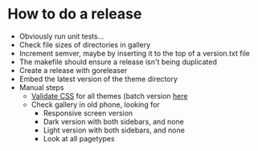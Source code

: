 # How to do a release

* Obviously run unit tests...
* Check file sizes of directories in gallery
* Increment semver, maybe by inserting it to the top of a version.txt file
* The makefile should ensure a release isn't being duplicated
* Create a release with goreleaser
* Embed the latest version of the theme directory
* Manual steps
  - [Validate CSS](https://validator.w3.org/nu/#textarea) for all themes (batch version [here](https://validator.github.io/validator/#usage)
  - Check gallery in old phone, looking for
    + Responsive screen version
    + Dark version with both sidebars, and none
    + Light version with both sidebars, and none
    + Look at all pagetypes
